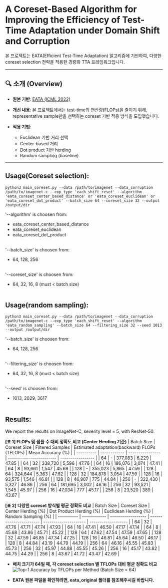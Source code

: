 # A Coreset-Based Algorithm for Improving the Efficiency of Test-Time Adaptation under Domain Shift and Corruption

본 프로젝트는 EATA(Efficient Test-Time Adaptation) 알고리즘에 기반하여,
다양한 coreset selection 전략을 적용한 경량화 TTA 프레임워크입니다.

---
## 🔍 소개 (Overview)

- **원본 기반**: [EATA (ICML 2022)](https://github.com/mr-eggplant/EATA.git)
- **개선 내용**: 본 프로젝트에서는 test-time의 연산량(FLOPs)을 줄이기 위해,
  representative sample만을 선택하는 coreset 기반 적응 방식을 도입했습니다.
  
- **적용 기법**:
  - Euclidean 기반 거리 선택
  - Center-based 거리
  - Dot product 기반 herding
  - Random sampling (baseline)
  
---

## Usage(Coreset selection):
```python3 main_coreset.py --data /path/to/imagenet --data_corruption /path/to/imagenet-c --exp_type 'each_shift_reset' --algorithm 'eata_coreset_center_based_distance' or 'eata_coreset_euclidean' or 'eata_coreset_dot_product' --batch_size 64 --coreset_size 32 --output /output/dir```

'--algorithm' is choosen from:
  - eata_coreset_center_based_distance
  - eata_coreset_euclidean
  - eata_coreset_dot_product<br><br>
  
'--batch_size' is choosen from:
  - 64, 128, 256<br><br>
  
'--coreset_size' is choosen from:
  - 64, 32, 16, 8 (must < batch size)<br><br>

## Usage(random sampling):
```python3 main_coreset.py --data /path/to/imagenet --data_corruption /path/to/imagenet-c --exp_type 'each_shift_reset' --algorithm 'eata_random_sampling' --batch_size 64 --filtering_size 32 --seed 1013 --output /output/dir```

'--batch_size' is choosen from:
  - 64, 128, 256<br><br>
  
'--filtering_size' is choosen from:
  - 64, 32, 16, 8 (must < batch size)<br><br>
  
'--seed' is choosen from:
  - 1013, 2029, 3617<br><br>

## Results:
We report the results on ImageNet-C, severity level = 5, with ResNet-50.<br>

**[표 1] FLOPs 및 샘플 수 대비 정확도 비교 (Center Herding 기준)**
| Batch Size | Coreset Size | Filtered Samples | Estimated adaptation(backward) FLOPs (TFLOPs) | Mean Accuracy (%) |
| ---------- | ------------ | ---------------- | ------------------------ | ----------------- |
| 64         | -            | 377,083          | 6,229                    | 47.85             |
| 64         | 32           | 338,720          | 5,596                    | 47.76             |
| 64         | 16           | 186,076          | 3,074                    | 47.41             |
| 64         | 8            | 93,661           | 1,547                    | 45.68             |
| 128        | -            | 355,023          | 5,865                    | 47.59             |
| 128        | 64           | 324,644          | 5,363                    | 47.62             |
| 128        | 32           | 184,878          | 3,054                    | 47.59             |
| 128        | 16           | 93,575           | 1,546                    | 46.81             |
| 128        | 8            | 46,907           | 775                      | 44.84             |
| 256        | -            | 322,430          | 5,327                    | 46.86             |
| 256        | 64           | 181,695          | 3,002                    | 46.16             |
| 256        | 32           | 93,521           | 1,545                    | 45.97             |
| 256        | 16           | 47,034           | 777                      | 45.17             |
| 256        | 8            | 23,520           | 389                      | 43.67             |

**[표 2] 다양한 coreset 방식별 평균 정확도 비교**
| Batch Size | Coreset Size | Center Herding (%) | Dot Product Herding (%) | Euclidean Herding (%) | Random Sampling (%) |
| ---------- | ------------ | ------------------ | ----------------------- | --------------------- | ------------------- |
| 64         | 32           | 47.76              | 47.71                   | 47.74                 | 47.93               |
| 64         | 16           | 47.41              | 46.50                   | 47.17                 | 47.14               |
| 64         | 8            | 45.68              | 43.86                   | 45.71                 | 45.22               |
| 128        | 64           | 47.62              | 47.54                   | 47.59                 | 47.65               |
| 128        | 32           | 47.59              | 46.85                   | 47.34                 | 47.25               |
| 128        | 16           | 46.81              | 45.64                   | 46.50                 | 46.17               |
| 128        | 8            | 44.84              | 43.19                   | 44.79                 | 44.19               |
| 256        | 64           | 46.16              | 45.55                   | 45.83                 | 45.73               |
| 256        | 32           | 45.97              | 44.88                   | 45.55                 | 45.26               |
| 256        | 16           | 45.17              | 43.82                   | 44.75                 | 44.29               |
| 256        | 8            | 43.67              | 41.72                   | 43.47                 | 42.69               |


- **배치 크기가 64일 때, 각 coreset selection 별 TFLOPs 대비 평균 정확도 비교**
![Top-1 Accuracy by TFLOPs per Method (Batch Size = 64)](eata_coreset/figures/Top_1_Accuracy_by_TFLOPs_per_Method.png)

- **EATA 원본 파일을 확인하려면, eata_original 폴더를 참조해주시길 바랍니다.**
